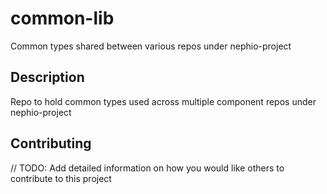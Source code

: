 # common-lib
Common types shared between various repos under nephio-project

## Description
Repo to hold common types used across multiple component repos under nephio-project

## Contributing
// TODO: Add detailed information on how you would like others to contribute to this project
